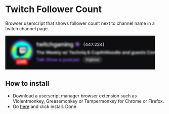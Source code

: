 # Twitch Follower Count

Browser userscript that shows follower count next to channel name in a twitch channel page.

![preview](/res/twitch-follower-count-preview.png)

## How to install

- Download a userscript manager browser extension such as Violentmonkey, Greasemonkey or Tampermonkey for Chrome or Firefox.
- Go [here](https://greasyfork.org/it/scripts/426005-twitch-follower-count) and click install. Done.
